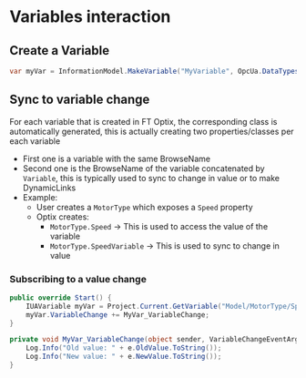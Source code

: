 # Variables interaction

## Create a Variable

```csharp
var myVar = InformationModel.MakeVariable("MyVariable", OpcUa.DataTypes.Int32);
```

## Sync to variable change

For each variable that is created in FT Optix, the corresponding class is automatically generated, this is actually creating two properties/classes per each variable
- First one is a variable with the same BrowseName
- Second one is the BrowseName of the variable concatenated by `Variable`, this is typically used to sync to change in value or to make DynamicLinks
- Example:
    - User creates a `MotorType` which exposes a `Speed` property
    - Optix creates:
        - `MotorType.Speed` -> This is used to access the value of the variable
        - `MotorType.SpeedVariable` -> This is used to sync to change in value

### Subscribing to a value change

```csharp
public override Start() {
    IUAVariable myVar = Project.Current.GetVariable("Model/MotorType/Speed");
    myVar.VariableChange += MyVar_VariableChange;
}

private void MyVar_VariableChange(object sender, VariableChangeEventArgs e) {
    Log.Info("Old value: " + e.OldValue.ToString());
    Log.Info("New value: " + e.NewValue.ToString());
}
```